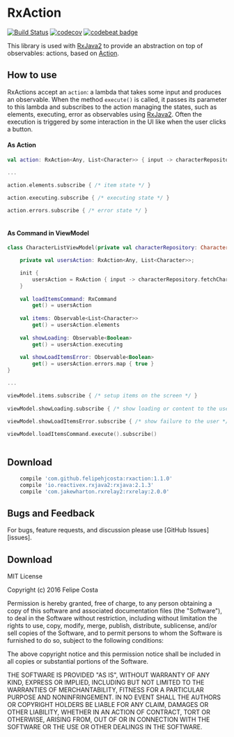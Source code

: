 # RxAction

[![Build Status](https://travis-ci.org/felipehjcosta/kotlin-rxjava-android.svg?branch=master)](https://travis-ci.org/felipehjcosta/kotlin-rxjava-android)
[![codecov](https://codecov.io/gh/felipehjcosta/RxAction/branch/master/graph/badge.svg)](https://codecov.io/gh/felipehjcosta/RxAction)
[![codebeat badge](https://codebeat.co/badges/a4d4b1a5-cce8-4f2b-b4f8-bae6614d3aa2)](https://codebeat.co/projects/github-com-fcostaa-rxcommand-master)

This library is used with [RxJava2](https://github.com/ReactiveX/RxJava) to provide an abstraction on top of observables: actions, based on [Action](https://github.com/RxSwiftCommunity/Action).

How to use
--------

RxActions accept an `action`: a lambda that takes some input and produces an observable. When the method `execute()` is called, it passes its parameter to this lambda and subscribes to the action managing the states, such as elements, executing, error as observables using [RxJava2](https://github.com/ReactiveX/RxJava). Often the execution is triggered by some interaction in the UI like when the user clicks a button.

#### As Action

```kotlin
val action: RxAction<Any, List<Character>> { input -> characterRepository.fetchCharacters()}

...

action.elements.subscribe { /* item state */ }
    
action.executing.subscribe { /* executing state */ }

action.errors.subscribe { /* error state */ }
                
```

#### As Command in ViewModel

```kotlin
class CharacterListViewModel(private val characterRepository: CharacterRepository) {

    private val usersAction: RxAction<Any, List<Character>>;

    init {
        usersAction = RxAction { input -> characterRepository.fetchCharacters() }
    }
    
    val loadItemsCommand: RxCommand
        get() = usersAction
    
    val items: Observable<List<Character>>
        get() = usersAction.elements
        
    val showLoading: Observable<Boolean>
        get() = usersAction.executing
        
    val showLoadItemsError: Observable<Boolean>
        get() = usersAction.errors.map { true }
}

...

viewModel.items.subscribe { /* setup items on the screen */ }
    
viewModel.showLoading.subscribe { /* show loading or content to the user */ }

viewModel.showLoadItemsError.subscribe { /* show failure to the user */ }
                
viewModel.loadItemsCommand.execute().subscribe()
                
```

Download
--------

```groovy
    compile 'com.github.felipehjcosta:rxaction:1.1.0'
    compile 'io.reactivex.rxjava2:rxjava:2.1.3'
    compile 'com.jakewharton.rxrelay2:rxrelay:2.0.0'
```

Bugs and Feedback
--------

For bugs, feature requests, and discussion please use [GitHub Issues][issues].

Download
--------

  MIT License
  
  Copyright (c) 2016 Felipe Costa
  
  Permission is hereby granted, free of charge, to any person obtaining a copy
  of this software and associated documentation files (the "Software"), to deal
  in the Software without restriction, including without limitation the rights
  to use, copy, modify, merge, publish, distribute, sublicense, and/or sell
  copies of the Software, and to permit persons to whom the Software is
  furnished to do so, subject to the following conditions:
  
  The above copyright notice and this permission notice shall be included in all
  copies or substantial portions of the Software.
  
  THE SOFTWARE IS PROVIDED "AS IS", WITHOUT WARRANTY OF ANY KIND, EXPRESS OR
  IMPLIED, INCLUDING BUT NOT LIMITED TO THE WARRANTIES OF MERCHANTABILITY,
  FITNESS FOR A PARTICULAR PURPOSE AND NONINFRINGEMENT. IN NO EVENT SHALL THE
  AUTHORS OR COPYRIGHT HOLDERS BE LIABLE FOR ANY CLAIM, DAMAGES OR OTHER
  LIABILITY, WHETHER IN AN ACTION OF CONTRACT, TORT OR OTHERWISE, ARISING FROM,
  OUT OF OR IN CONNECTION WITH THE SOFTWARE OR THE USE OR OTHER DEALINGS IN THE
  SOFTWARE.
